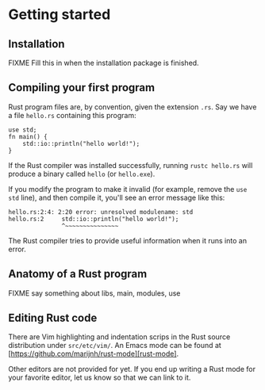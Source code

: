 # Getting started

## Installation

FIXME Fill this in when the installation package is finished.

## Compiling your first program

Rust program files are, by convention, given the extension `.rs`. Say
we have a file `hello.rs` containing this program:

    use std;
    fn main() {
        std::io::println("hello world!");
    }

If the Rust compiler was installed successfully, running `rustc
hello.rs` will produce a binary called `hello` (or `hello.exe`).

If you modify the program to make it invalid (for example, remove the
`use std` line), and then compile it, you'll see an error message like
this:

    hello.rs:2:4: 2:20 error: unresolved modulename: std
    hello.rs:2     std::io::println("hello world!");
                   ^~~~~~~~~~~~~~~~

The Rust compiler tries to provide useful information when it runs
into an error.

## Anatomy of a Rust program

FIXME say something about libs, main, modules, use

## Editing Rust code

There are Vim highlighting and indentation scrips in the Rust source
distribution under `src/etc/vim/`. An Emacs mode can be found at
[https://github.com/marijnh/rust-mode][rust-mode].

[rust-mode]: https://github.com/marijnh/rust-mode

Other editors are not provided for yet. If you end up writing a Rust
mode for your favorite editor, let us know so that we can link to it.

